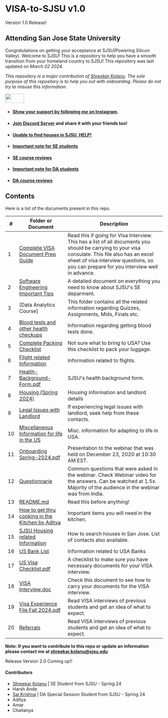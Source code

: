 # VISA-to-SJSU  v1.0
Version 1.0 Release!       

## Attending San Jose State University
Congratulations on getting your acceptance at SJSU(Powering Silicon Valley). Welcome to SJSU! This is a repository to help you have a smooth transition from your homeland country to SJSU! This repository was last updated on _March 02 2024._

*This repository is a major contribution of [Shreekar Kolanu]((https://github.com/Skillz619/VISA-to-SJSU)). The sole purpose of this repository is to help you out with onboarding. Please do not try to misuse this information.* 





<img src= "https://media.giphy.com/media/RKKPOi4piK6CUXiUj7/giphy.gif" width="60" height="30">

- #### [Show your support by following me on Instagram](). 
- #### [Join Discord Server]() and share it with your friends too!
- #### [Unable to find houses in SJSU, HELP!]()
- #### [Important note for SE students]()
- #### [SE course reviews]()
- #### [Important note for DA students]()
- #### [DA course reviews]()



## Contents

Here is a list of the documents present in this repo. 

|#| Folder or Document                                                          | Description
|-|-----------------------------------------------------------------------------|-------------
|1|[Complete VISA Document Prep Guide]()                           | Read this if going for Visa Interview. This has a list of all documents you should be carrying to your visa consulate. This file also has an excel sheet of visa interview questions, so you can prepare for you interview well in advance.
|2|[Software Engineering Important Tips ]()                                             | A detailed document on everything you need to know about SJSU's SE deparment.
|3|[Data Analytics Course]                        | This folder contains all the related information regarding Quizzes, Assignments, Mids, Finals etc.
|4|[Blood tests and other health checkups]()                 | Information regarding getting blood tests done.
|5|[Complete Packing Checklist ]()                             | Not sure what to bring to USA? Use this checklist to pack your luggage.
|6|[Flight related Information ]()                | Information related to flights.
|7|[Health-Background-Form.pdf]()                                                   | SJSU's health background form.
|8|[Housing (Spring 2024) ]()                                 | Housing information and landlord details
|9|[Legal Issues with Landlord]()                                                   | If experiencing legal issues with landlord, seek help from these contacts.
|10|[Miscellaneous Information for life in the US]()           | Misc. information for adapting to life in USA.
|11|[Onboarding Spring-2024.pdf]()                                                   | Presentation to the webinar that was held on December 23, 2020 at 10:30 AM EST.
|12|[Questionnarie](")                           | Common questions that were asked in the webinar. Check Webinar video for the answers. Can be watched at 1.5x. Majority of the audience in the webinar was from India.
|13|[README.md](")                                                                   | Read this before anything!
|14|[How to get thru cooking in the Kitchen by Aditya]()                       | Important items you will need in the kitchen.
|15|[SJSU Housing related Information](")                       | How to search houses in San Jose. List of contacts also available.
|16|[US Bank List ]()                                          | Information related to USA Banks
|17|[US Visa Checklist.pdf]()                                                       | A checklist to make sure you have necessary documents for your VISA interview.
|18|[VISA Interview.doc]()                                                          | Check this document to see how to carry your documents for the VISA interview.
|19|[Visa Experience File Fall 2024.pdf](")                                          | Read VISA interviews of previous students and get an idea of what to expect.
|20|[Referrals](Referrals.md)                                          | Read VISA interviews of previous students and get an idea of what to expect.


**Note: If you want to contribute to this repo or update an information please contact me at shreekar.kolanu@sjsu.edu**

Release Version 2.0 Coming up!!

#### Contributors
- [Shreekar Kolanu](https://www.linkedin.com/in/shreekar-kolanu/)          | SE Student from SJSU - Spring 24
- Harsh Ande
- [Sai Krishna](https://www.linkedin.com/in/sai-krishna-kathika-145bb514a/)          | DA Special Session Student from SJSU - Spring 24
- Aditya
- Amar
- Chaitanya
</br>
